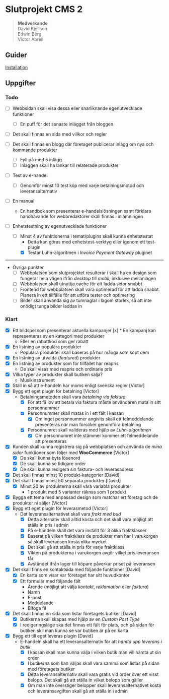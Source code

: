# Slutprojekt CMS 2
>__Medverkande__  
David Kjellson  
Edwin Berg  
Victor Abrell

## Guider
[Installation](wiki/installation.md)

## Uppgifter
### Todo

- [ ] Webbsidan skall visa dessa eller snarliknande egenutvecklade funktioner
 
  - [ ] En puff för det senaste inlägget från bloggen
- [ ] Det skall finnas en sida med villkor och regler
- [ ] Det skall finnas en blogg där företaget publicerar inlägg om nya och kommande produkter
  - [ ] Fyll på med 5 inlägg
  - [ ] Inläggen skall ha länkar till relaterade produkter
- [ ] Test av e-handel
  - [ ] Genomför minst 10 test köp med varje betalningsmotod och leveransalternativ
- [ ] En manual
  - En handbok som presenterar e-handelslösningen samt förklara handhavande för webbredaktörer skall finnas i inlämningen
- [ ] Enhetstestning av egenutvecklade funktioner
  - [ ] Minst 4 av funktionerna i temat/plugins skall kunna enhetstestat
    - Detta kan göras med enhetstest-verktyg eller igenom ett test-plugin
    - [x] Testar Luhn-algoritmen i _Invoice Payment Gateway_ pluginet
---
- Övriga punkter
  - [ ] Webbplatsen som slutprojektet resulterar i skall ha en design som fungerar hela vägen ifrån _desktop_ till _mobil_, inklusive mellanlägen
  - [ ] Webbplatsen skall utnyttja cache för att ladda sidor snabbt
  - [ ] Frontend för webbplatsen skall vara optimerad för att ladda snabbt. Planera in ett tillfälle för att utföra tester och optimering
  - [ ] Bilder skall använda sig av tumnaglar i lagom storlek, så att inte onödigt tunga bilder laddas in

### Klart
 - [x] Ett bildspel som presenterar aktuella kampanjer
  [x]  * En kampanj kan representeras av en kategori med produkter
    * Eller en rabattkod som ger rabatt
  - [x] En listning av populära produkter
	* Populära produkter skall baseras på hur många som köpt dem
  - [x] En listning av utvalda (_featured_) produkter 
  - [x] En listning av produkter som för tillfället har reapris 
	* De skall visas med reapris och ordinarie pris
- [x] Vilka typer av produkter skall butiken sälja?
  - Musikinstrument
- [x] Ställ in så att e-handeln har moms enligt svenska regler [Victor]
- [x] Bygg ett eget plugin för betalning [Victor]
  - Betalningsmetoden skall vara _betalning via faktura_
    - [x] För att få lov att betala via faktura måste användaren mata in sitt personnummer
    - [x] Personnummer skall matas in i ett fält i kassan
      - [x] Om inget personnummer angivits skall ett felmeddelande presenteras när man försöker genomföra betalning
    - [x] Personnumret skall valideras med hjälp av _Luhn-algoritmen_
      - [x] Om personnumret inte stämmer kommer ett felmeddelande att presenteras
- [x] Kunden skall kunna registrera sig på webbplatsen och använda de _mina sidor_ funktioner som följer med __WooCommerce__ [Victor]
  - [x] De skall kunna byta lösenord
  - [x] De skall kunna se tidigare order
  - [x] De skall kunna redigera sin faktura- och leverasadress
- [x] Det skall finnas minst 10 produkt-kategorier [David]
- [x] Det skall finnas minst 50 separata produkter [David]
  - [x] Minst 20 av produkterna skall vara variabla produkter  
  	* 1 produkt med 5 varianter räknas som 1 produkt
- [x] Bygga ett tema med anpassad design som matchar ert företag och de produkter ni säljer [Victor]
- [x] Bygg ett eget plugin för leverasmetod [Victor]
  - Det leveransalternativet skall vara _frakt med bud_
    - [x] Detta alternativ skall alltid kosta och det skall vara möjligt att ställa in pris i admin
    - [x] På e-handeln skall det vara inställt för 3 olika fraktklasser
    - [x] Baserat på vilken fraktklass de produkter man har i varukorgen så skall leveransen kosta olika mycket
    - [x] Det skall gå att ställa in pris för varje fraktklass
    - [x] Vikten på produkterna i varukorgen avgör vilket pris leveransen får
    - [x] Avståndet ifrån lager till köpare påverkar priset på leveransen
- [x] Det skall finns en kontaktsida med följande funktioner [David]
  - [x] En karta som visar var företaget har sitt huvudkontor
  - [x] Ett formulär med följande fält
    - Ärende (möjligt att välja _kontakt_, _reklamation_ eller _faktura_)
    - Namn
    - E-post
    - Meddelande
    - Bifoga fil
- [x] Det skall finnas en sida som listar företagets butiker [David]
  - [x] Butikerna skall skapas med hjälp av en _Custom Post Type_
  - [x] I redigeringsläge ska det finnas ett fält för plats, och på sidan för butiken skll man kunna se var butiken är på en karta
- [x] Bygg ett till eget leveras plugin [David]
  - E-handeln skall ha ett leveransalternativ för att _hämta upp leverans i butik_
    - [x] I kassan skall man kunna välja i vilken butik man vill hämta ut sin order
    - [x] I butikerna som kan väljas skall vara samma som listas på sidan med företagets butiker
    - [x] Detta leveransalternativ skall vara gratis vid order över ett visst belopp. Det skall gå att ställa in vilket belopp som gäller
    - [x] Om man inte överstiger belopper skall leveransalternativet kosta och leveransavgiften skall gå att ställa in i admin